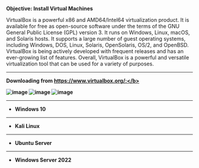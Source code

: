<b>Objective: Install Virtual Machines</b>

<p>VirtualBox is a powerful x86 and AMD64/Intel64 virtualization product.
It is available for free as open-source software under the terms of the GNU General Public License (GPL) version 3.
It runs on Windows, Linux, macOS, and Solaris hosts.
It supports a large number of guest operating systems, including Windows, DOS, Linux, Solaris, OpenSolaris, OS/2, and OpenBSD.
VirtualBox is being actively developed with frequent releases and has an ever-growing list of features.
Overall, VirtualBox is a powerful and versatile virtualization tool that can be used for a variety of purposes.</p>

<hr>

<b>Downloading from https://www.virtualbox.org/:</b>

![image](https://github.com/Oureyelet/Active-Directory-Home-Lab-Project/assets/69697624/af0d3ece-95d6-42dd-bcce-8acaba59a71d)
![image](https://github.com/Oureyelet/Active-Directory-Home-Lab-Project/assets/69697624/00f72ec9-76a2-45bc-a05e-8658bdcbd984)
![image](https://github.com/Oureyelet/Active-Directory-Home-Lab-Project/assets/69697624/becd7375-668b-4341-978c-371285213a6e)


<hr>

* Windows 10

<hr>
  
* Kali Linux

<hr>

* Ubuntu Server

<hr>

* Windows Server 2022
